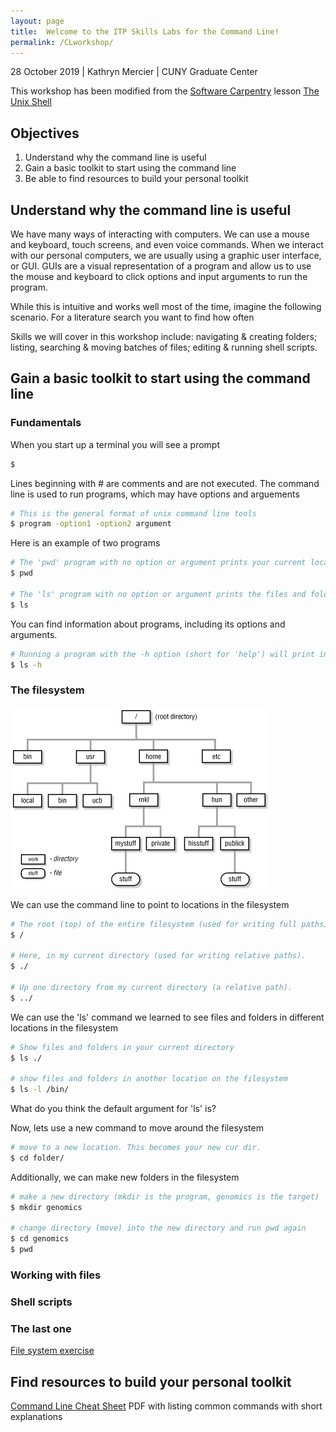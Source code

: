```yaml
---
layout: page
title:  Welcome to the ITP Skills Labs for the Command Line!
permalink: /CLworkshop/
---
```


28 October 2019 \| Kathryn Mercier \| CUNY Graduate Center

This workshop has been modified from the [Software Carpentry](https://software-carpentry.org/) lesson [The Unix Shell](http://swcarpentry.github.io/shell-novice/)

## __Objectives__

1. Understand why the command line is useful
2. Gain a basic toolkit to start using the command line
3. Be able to find resources to build your personal toolkit

## __Understand why the command line is useful__

We have many ways of interacting with computers. We can use a mouse and keyboard, touch screens, and even voice commands. When we interact with our personal computers, we are usually using a graphic user interface, or GUI. GUIs are a visual representation of a program and allow us to use the mouse and keyboard to click options and input arguments to run the program. 

While this is intuitive and works well most of the time, imagine the following scenario. For a literature search you want to find how often 

Skills we will cover in this workshop include: navigating & creating folders; listing, searching & moving batches of files; editing & running shell scripts.

## __Gain a basic toolkit to start using the command line__

### Fundamentals

When you start up a terminal you will see a prompt

```bash
$ 
```

Lines beginning with # are comments and are not executed. The command line is used to run programs, which may have options and arguements

```bash
# This is the general format of unix command line tools
$ program -option1 -option2 argument
```

Here is an example of two programs

```bash
# The 'pwd' program with no option or argument prints your current location
$ pwd

# The 'ls' program with no option or argument prints the files and folders in your current location
$ ls 
```

You can find information about programs, including its options and arguments.

```bash
# Running a program with the -h option (short for 'help') will print information on that programs use
$ ls -h
```

### The filesystem

![File System](Filesystem_tree.png)

We can use the command line to point to locations in the filesystem

```bash
# The root (top) of the entire filesystem (used for writing full paths).
$ /

# Here, in my current directory (used for writing relative paths).
$ ./

# Up one directory from my current directory (a relative path).
$ ../
```

We can use the 'ls' command we learned to see files and folders in different locations in the filesystem

```bash
# Show files and folders in your current directory
$ ls ./

# show files and folders in another location on the filesystem
$ ls -l /bin/
```

What do you think the default argument for 'ls' is?

Now, lets use a new command to move around the filesystem

```bash
# move to a new location. This becomes your new cur dir.
$ cd folder/
```
Additionally, we can make new folders in the filesystem

```bash
# make a new directory (mkdir is the program, genomics is the target)
$ mkdir genomics

# change directory (move) into the new directory and run pwd again
$ cd genomics
$ pwd
```

### Working with files

### Shell scripts

### The last one

[File system exercise](FSexercise/)

## __Find resources to build your personal toolkit__

[Command Line Cheat Sheet](https://www.git-tower.com/blog/command-line-cheat-sheet/) PDF with listing common commands with short explanations

